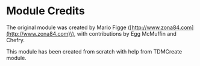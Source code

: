 # Module Credits

The original module was created by Mario Figge \([http://www.zona84.com](http://www.zona84.com)\), with contributions by Egg McMuffin and Chefry.

This module has been created from scratch with help from TDMCreate module.

